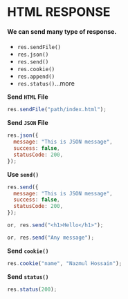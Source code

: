 # **HTML RESPONSE**

#### We can send many type of response.

- `res.sendFile()`
- `res.json()`
- `res.send()`
- `res.cookie()`
- `res.append()`
- `res.status()`...more

**Send `HTML` File**

```javascript
res.sendFile("path/index.html");
```

**Send `JSON` File**

```javascript
res.json({
  message: "This is JSON message",
  success: false,
  statusCode: 200,
});
```

**Use `send()`**

```javascript
res.send({
  message: "This is JSON message",
  success: false,
  statusCode: 200,
});

or, res.send("<h1>Hello</h1>");

or, res.send("Any message");
```

**Send `cookie()`**

```javascript
res.cookie("name", "Nazmul Hossain");
```

**Send `status()`**

```javascript
res.status(200);
```
